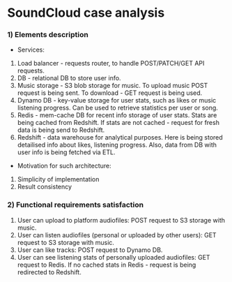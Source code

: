# SoundCloud case analysis

### 1) Elements description

- Services:
1. Load balancer - requests router, to handle POST/PATCH/GET API requests.
2. DB - relational DB to store user info.
3. Music storage - S3 blob storage for music. To upload music POST request is being sent. To download - GET request is being used. 
4. Dynamo DB - key-value storage for user stats, such as likes or music listening progress. Can be used to retrieve statistics per user or song.
5. Redis - mem-cache DB for recent info storage of user stats. Stats are being cached from Redshift. If stats are not cached - request for fresh data is being send to Redshift. 
6. Redshift - data warehouse for analytical purposes. Here is being stored detailised info about likes, listening progress. Also, data from DB with user info is being fetched via ETL.

- Motivation for such architecture:
1. Simplicity of implementation
2. Result consistency 

### 2) Functional requirements satisfaction

1. User can upload to platform audiofiles: POST request to S3 storage with music.
2. User can listen audiofiles (personal or uploaded by other users): GET request to S3 storage with music.
3. User can like tracks: POST request to Dynamo DB.
4. User can see listening stats of personally uploaded audiofiles: GET request to Redis. If no cached stats in Redis - request is being redirected to Redshift.
